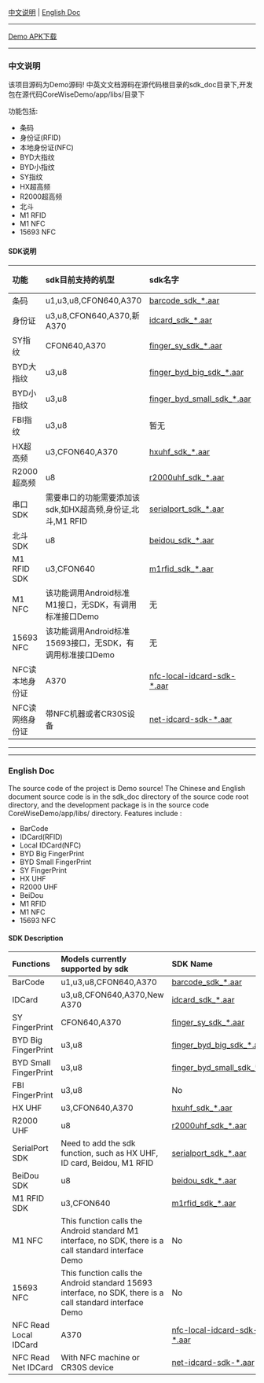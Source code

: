 

[中文说明](#user-content-zh) | [English Doc](#user-content-en)

---

[Demo APK下载]()

---

<h3 id="user-content-zh">中文说明</h3>


该项目源码为Demo源码! 中英文文档源码在源代码根目录的sdk_doc目录下,开发包在源代码CoreWiseDemo/app/libs/目录下


功能包括:
- 条码
- 身份证(RFID)
- 本地身份证(NFC)
- BYD大指纹
- BYD小指纹
- SY指纹
- HX超高频
- R2000超高频
- 北斗
- M1 RFID
- M1 NFC
- 15693 NFC



#### SDK说明


| 功能            | sdk目前支持的机型                                          | sdk名字                                                      |                           开发文档                           |
| :-------------- | :--------------------------------------------------------- | :----------------------------------------------------------- | :----------------------------------------------------------: |
| 条码            | u1,u3,u8,CFON640,A370                                      | [barcode_sdk_*.aar](<https://coding.net/u/CoreWise/p/SDK/git/raw/master/barcode_sdk_20190429.aar>) | <a href="https://github.com/CoreWise/CoreWiseDemo/blob/master/sdk_doc/zh/条码.md" target="_blank">查看</a> |
| 身份证          | u3,u8,CFON640,A370,新A370                                  | [idcard_sdk_*.aar](https://coding.net/u/CoreWise/p/SDK/git/raw/master/idcard_sdk_20190429.aar) | <a href="https://github.com/CoreWise/CoreWiseDemo/blob/master/sdk_doc/zh/身份证.md" target="_blank">查看</a> |
| SY指纹          | CFON640,A370                                               | [finger_sy_sdk_*.aar](https://coding.net/u/CoreWise/p/SDK/git/raw/master/finger_sy_sdk_20190429.aar) | <a href="https://github.com/CoreWise/CoreWiseDemo/blob/master/sdk_doc/zh/SY指纹.md" target="_blank">查看</a> |
| BYD大指纹       | u3,u8                                                      | [finger_byd_big_sdk_*.aar](https://coding.net/u/CoreWise/p/SDK/git/raw/master/finger_byd_big_sdk_20190429.aar) | <a href="https://github.com/CoreWise/CoreWiseDemo/blob/master/sdk_doc/zh/BYD大指纹.md" target="_blank">查看</a> |
| BYD小指纹       | u3,u8                                                      | [finger_byd_small_sdk_*.aar](https://coding.net/u/CoreWise/p/SDK/git/raw/master/finger_byd_small_sdk_20190429.aar) | <a href="https://github.com/CoreWise/CoreWiseDemo/blob/master/sdk_doc/zh/BYD小指纹.md" target="_blank">查看</a> |
| FBI指纹         | u3,u8                                                      | 暂无                                                         | <a href="https://github.com/CoreWise/CoreWiseDemo/blob/master/sdk_doc/zh/FBI指纹.md" target="_blank">查看</a> |
| HX超高频        | u3,CFON640,A370                                            | [hxuhf_sdk_*.aar](https://coding.net/u/CoreWise/p/SDK/git/raw/master/hxuhf_sdk_20190429.aar) | <a href="https://github.com/CoreWise/CoreWiseDemo/blob/master/sdk_doc/zh/HX超高频.md" target="_blank">查看</a> |
| R2000超高频     | u8                                                         | [r2000uhf_sdk_*.aar](https://coding.net/u/CoreWise/p/SDK/git/raw/master/r2000uhf_sdk_20190429.aar) | <a href="https://github.com/CoreWise/CoreWiseDemo/blob/master/sdk_doc/zh/R2000超高频.md" target="_blank">查看</a> |
| 串口SDK         | 需要串口的功能需要添加该sdk,如HX超高频,身份证,北斗,M1 RFID | [serialport_sdk_*.aar](https://coding.net/u/CoreWise/p/SDK/git/raw/master/serialport_sdk_20190429.aar) |                                    None                          |
| 北斗SDK         | u8                                                         | [beidou_sdk_*.aar](https://coding.net/u/CoreWise/p/SDK/git/raw/master/beidou_sdk_20190429.aar) | <a href="https://github.com/CoreWise/CoreWiseDemo/blob/master/sdk_doc/zh/北斗.md" target="_blank">查看</a> |
| M1 RFID SDK     | u3,CFON640                                                 | [m1rfid_sdk_*.aar](https://coding.net/u/CoreWise/p/SDK/git/raw/master/m1rfid_sdk_20190429.aar) | <a href="https://github.com/CoreWise/CoreWiseDemo/blob/master/sdk_doc/zh/M1RFID.md" target="_blank">查看</a> |
| M1 NFC          | 该功能调用Android标准M1接口，无SDK，有调用标准接口Demo     | 无                                                           |                          None                                    |
| 15693 NFC       | 该功能调用Android标准15693接口，无SDK，有调用标准接口Demo  | 无                                                           |                            None                                  |
| NFC读本地身份证 | A370                                                       | [nfc-local-idcard-sdk-*.aar](https://coding.net/u/CoreWise/p/SDK/git/raw/master/nfc-local-idcard-sdk-20190401.aar) | <a href="https://github.com/CoreWise/CoreWiseDemo/blob/master/sdk_doc/zh/NFC读本地身份证.md" target="_blank">查看</a> |
| NFC读网络身份证 | 带NFC机器或者CR30S设备                                     | [net-idcard-sdk-*.aar](https://coding.net/u/CoreWise/p/SDK/git/raw/master/net-idcard-sdk-20190401.aar) | <a href="https://github.com/CoreWise/CoreWiseDemo/blob/master/sdk_doc/zh/NFC读网络身份证.md" target="_blank">查看</a> |


----

----

<h3 id="user-content-en">English Doc</h3>


The source code of the project is Demo source! The Chinese and English document source code is in the sdk_doc directory of the source code root directory, and the development package is in the source code CoreWiseDemo/app/libs/ directory.
Features include :

- BarCode
- IDCard(RFID)
- Local IDCard(NFC)
- BYD Big FingerPrint
- BYD Small FingerPrint
- SY FingerPrint
- HX UHF
- R2000 UHF
- BeiDou
- M1 RFID
- M1 NFC
- 15693 NFC



#### SDK Description



| Functions             | Models currently supported by sdk                            | SDK Name                                                     |                           SDK Doc                            |
| :-------------------- | :----------------------------------------------------------- | :----------------------------------------------------------- | :----------------------------------------------------------: |
| BarCode               | u1,u3,u8,CFON640,A370                                        | [barcode_sdk_*.aar](<https://coding.net/u/CoreWise/p/SDK/git/raw/master/barcode_sdk_20190429.aar>) | <a href="https://github.com/CoreWise/CoreWiseDemo/blob/master/sdk_doc/en/BarCode.md" target="_blank">View</a> |
| IDCard                | u3,u8,CFON640,A370,New A370                                  | [idcard_sdk_*.aar](https://coding.net/u/CoreWise/p/SDK/git/raw/master/idcard_sdk_20190429.aar) | <a href="https://github.com/CoreWise/CoreWiseDemo/blob/master/sdk_doc/en/IDCard.md" target="_blank">View</a> |
| SY FingerPrint        | CFON640,A370                                                 | [finger_sy_sdk_*.aar](https://coding.net/u/CoreWise/p/SDK/git/raw/master/finger_sy_sdk_20190429.aar) | <a href="https://github.com/CoreWise/CoreWiseDemo/blob/master/sdk_doc/en/SYFingerPrint.md" target="_blank">View</a> |
| BYD Big FingerPrint   | u3,u8                                                        | [finger_byd_big_sdk_*.aar](https://coding.net/u/CoreWise/p/SDK/git/raw/master/finger_byd_big_sdk_20190429.aar) | <a href="https://github.com/CoreWise/CoreWiseDemo/blob/master/sdk_doc/en/BYDBigFingerPrint.md" target="_blank">View</a> |
| BYD Small FingerPrint | u3,u8                                                        | [finger_byd_small_sdk_*.aar](https://coding.net/u/CoreWise/p/SDK/git/raw/master/finger_byd_small_sdk_20190429.aar) | <a href="https://github.com/CoreWise/CoreWiseDemo/blob/master/sdk_doc/en/BYDSmallFingerPrint.md" target="_blank">View</a> |
| FBI FingerPrint       | u3,u8                                                        | No                                                           |                                             None                 |
| HX UHF                | u3,CFON640,A370                                              | [hxuhf_sdk_*.aar](https://coding.net/u/CoreWise/p/SDK/git/raw/master/hxuhf_sdk_20190429.aar) | <a href="https://github.com/CoreWise/CoreWiseDemo/blob/master/sdk_doc/en/HXUHF.md" target="_blank">View</a> |
| R2000 UHF             | u8                                                           | [r2000uhf_sdk_*.aar](https://coding.net/u/CoreWise/p/SDK/git/raw/master/r2000uhf_sdk_20190429.aar) | <a href="https://github.com/CoreWise/CoreWiseDemo/blob/master/sdk_doc/en/R2000UHF.md" target="_blank">View</a> |
| SerialPort SDK        | Need to add the sdk function, such as HX UHF, ID card, Beidou, M1 RFID | [serialport_sdk_*.aar](https://coding.net/u/CoreWise/p/SDK/git/raw/master/serialport_sdk_20190429.aar) |            None                                                  |
| BeiDou SDK            | u8                                                           | [beidou_sdk_*.aar](https://coding.net/u/CoreWise/p/SDK/git/raw/master/beidou_sdk_20190429.aar) | <a href="https://github.com/CoreWise/CoreWiseDemo/blob/master/sdk_doc/en/BeiDou.md" target="_blank">View</a> |
| M1 RFID SDK           | u3,CFON640                                                   | [m1rfid_sdk_*.aar](https://coding.net/u/CoreWise/p/SDK/git/raw/master/m1rfid_sdk_20190429.aar) | <a href="https://github.com/CoreWise/CoreWiseDemo/blob/master/sdk_doc/en/M1RFID.md" target="_blank">View</a> |
| M1 NFC                | This function calls the Android standard M1 interface, no SDK, there is a call standard interface Demo | No                                                           |                  None                                            |
| 15693 NFC             | This function calls the Android standard 15693 interface, no SDK, there is a call standard interface Demo | No                                                           |                  None                                            |
| NFC Read Local IDCard | A370                                                         | [nfc-local-idcard-sdk-*.aar](https://coding.net/u/CoreWise/p/SDK/git/raw/master/nfc-local-idcard-sdk-20190401.aar) | <a href="https://github.com/CoreWise/CoreWiseDemo/blob/master/sdk_doc/en/NFCReadLocalIDCard.md" target="_blank">View</a> |
| NFC Read Net IDCard   | With NFC machine or CR30S device                             | [net-idcard-sdk-*.aar](https://coding.net/u/CoreWise/p/SDK/git/raw/master/net-idcard-sdk-20190401.aar) | <a href="https://github.com/CoreWise/CoreWiseDemo/blob/master/sdk_doc/en/NFCReadNetIDCard.md" target="_blank">View</a> |